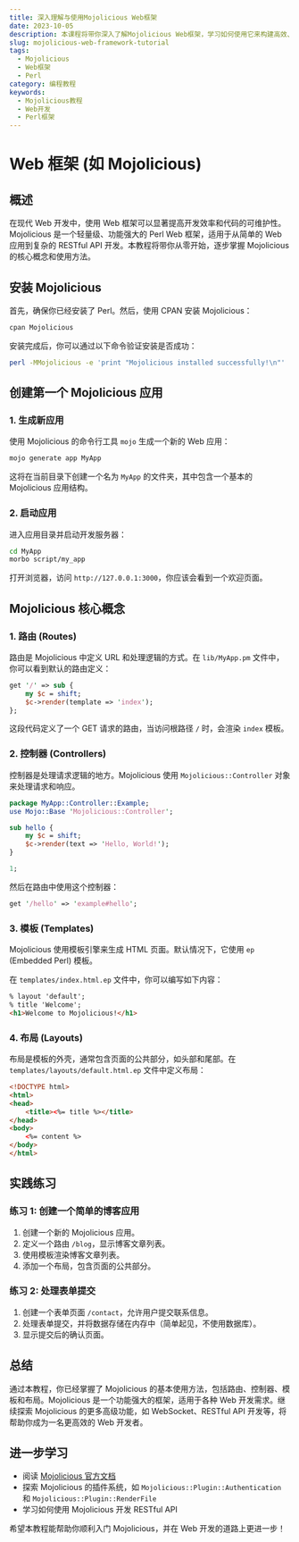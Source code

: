 ```yaml
---
title: 深入理解与使用Mojolicious Web框架
date: 2023-10-05
description: 本课程将带你深入了解Mojolicious Web框架，学习如何使用它来构建高效、灵活的Web应用程序。
slug: mojolicious-web-framework-tutorial
tags:
  - Mojolicious
  - Web框架
  - Perl
category: 编程教程
keywords:
  - Mojolicious教程
  - Web开发
  - Perl框架
---
```


# Web 框架 (如 Mojolicious)

## 概述

在现代 Web 开发中，使用 Web 框架可以显著提高开发效率和代码的可维护性。Mojolicious 是一个轻量级、功能强大的 Perl Web 框架，适用于从简单的 Web 应用到复杂的 RESTful API 开发。本教程将带你从零开始，逐步掌握 Mojolicious 的核心概念和使用方法。

## 安装 Mojolicious

首先，确保你已经安装了 Perl。然后，使用 CPAN 安装 Mojolicious：

```bash
cpan Mojolicious
```

安装完成后，你可以通过以下命令验证安装是否成功：

```bash
perl -MMojolicious -e 'print "Mojolicious installed successfully!\n"'
```

## 创建第一个 Mojolicious 应用

### 1. 生成新应用

使用 Mojolicious 的命令行工具 `mojo` 生成一个新的 Web 应用：

```bash
mojo generate app MyApp
```

这将在当前目录下创建一个名为 `MyApp` 的文件夹，其中包含一个基本的 Mojolicious 应用结构。

### 2. 启动应用

进入应用目录并启动开发服务器：

```bash
cd MyApp
morbo script/my_app
```

打开浏览器，访问 `http://127.0.0.1:3000`，你应该会看到一个欢迎页面。

## Mojolicious 核心概念

### 1. 路由 (Routes)

路由是 Mojolicious 中定义 URL 和处理逻辑的方式。在 `lib/MyApp.pm` 文件中，你可以看到默认的路由定义：

```perl
get '/' => sub {
    my $c = shift;
    $c->render(template => 'index');
};
```

这段代码定义了一个 GET 请求的路由，当访问根路径 `/` 时，会渲染 `index` 模板。

### 2. 控制器 (Controllers)

控制器是处理请求逻辑的地方。Mojolicious 使用 `Mojolicious::Controller` 对象来处理请求和响应。

```perl
package MyApp::Controller::Example;
use Mojo::Base 'Mojolicious::Controller';

sub hello {
    my $c = shift;
    $c->render(text => 'Hello, World!');
}

1;
```

然后在路由中使用这个控制器：

```perl
get '/hello' => 'example#hello';
```

### 3. 模板 (Templates)

Mojolicious 使用模板引擎来生成 HTML 页面。默认情况下，它使用 `ep` (Embedded Perl) 模板。

在 `templates/index.html.ep` 文件中，你可以编写如下内容：

```html
% layout 'default';
% title 'Welcome';
<h1>Welcome to Mojolicious!</h1>
```

### 4. 布局 (Layouts)

布局是模板的外壳，通常包含页面的公共部分，如头部和尾部。在 `templates/layouts/default.html.ep` 文件中定义布局：

```html
<!DOCTYPE html>
<html>
<head>
    <title><%= title %></title>
</head>
<body>
    <%= content %>
</body>
</html>
```

## 实践练习

### 练习 1: 创建一个简单的博客应用

1. 创建一个新的 Mojolicious 应用。
2. 定义一个路由 `/blog`，显示博客文章列表。
3. 使用模板渲染博客文章列表。
4. 添加一个布局，包含页面的公共部分。

### 练习 2: 处理表单提交

1. 创建一个表单页面 `/contact`，允许用户提交联系信息。
2. 处理表单提交，并将数据存储在内存中（简单起见，不使用数据库）。
3. 显示提交后的确认页面。

## 总结

通过本教程，你已经掌握了 Mojolicious 的基本使用方法，包括路由、控制器、模板和布局。Mojolicious 是一个功能强大的框架，适用于各种 Web 开发需求。继续探索 Mojolicious 的更多高级功能，如 WebSocket、RESTful API 开发等，将帮助你成为一名更高效的 Web 开发者。

## 进一步学习

- 阅读 [Mojolicious 官方文档](https://mojolicious.org/perldoc)
- 探索 Mojolicious 的插件系统，如 `Mojolicious::Plugin::Authentication` 和 `Mojolicious::Plugin::RenderFile`
- 学习如何使用 Mojolicious 开发 RESTful API

希望本教程能帮助你顺利入门 Mojolicious，并在 Web 开发的道路上更进一步！